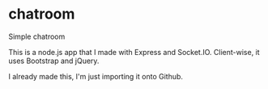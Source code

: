 # chatroom
Simple chatroom

This is a node.js app that I made with Express and Socket.IO.
Client-wise, it uses Bootstrap and jQuery.

I already made this, I'm just importing it onto Github.
